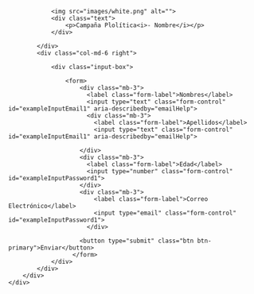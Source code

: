 <!DOCTYPE html>
<html>
<head>
    <meta charset="UTF-8">
    <meta name="viewport" content="width=device-width, initial-scale=1.0">
    <link rel="stylesheet" href="style.css">
    <link href="https://cdn.jsdelivr.net/npm/bootstrap@5.0.2/dist/css/bootstrap.min.css" rel="stylesheet" integrity="sha384-EVSTQN3/azprG1Anm3QDgpJLIm9Nao0Yz1ztcQTwFspd3yD65VohhpuuCOmLASjC" crossorigin="anonymous">
    <title>Login</title>
</head>
<body>
  <div class="wrapper">
    <div class="container main">
        <div class="row">
            <div class="col-md-6 side-image">
                       
                
                <img src="images/white.png" alt="">
                <div class="text">
                    <p>Campaña Plolítica<i>- Nombre</i></p>
                </div>
                
            </div>
            <div class="col-md-6 right">
                
                <div class="input-box">
                   
                    <form>
                        <div class="mb-3">
                          <label class="form-label">Nombres</label>
                          <input type="text" class="form-control" id="exampleInputEmail1" aria-describedby="emailHelp">
                          <div class="mb-3">
                            <label class="form-label">Apellidos</label>
                            <input type="text" class="form-control" id="exampleInputEmail1" aria-describedby="emailHelp">
                          
                        </div>
                        <div class="mb-3">
                          <label class="form-label">Edad</label>
                          <input type="number" class="form-control" id="exampleInputPassword1">
                        </div>
                        <div class="mb-3">
                            <label class="form-label">Correo Electrónico</label>
                            <input type="email" class="form-control" id="exampleInputPassword1">
                          </div>
                        
                        <button type="submit" class="btn btn-primary">Enviar</button>
                      </form>
                </div>  
            </div>
        </div>
    </div>
</div>
</body>
</html>
